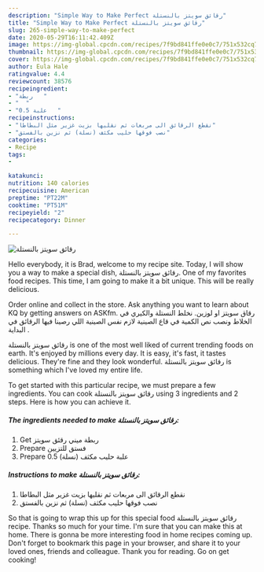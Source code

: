 ```yaml
---
description: "Simple Way to Make Perfect رقائق سويتز بالنستلة"
title: "Simple Way to Make Perfect رقائق سويتز بالنستلة"
slug: 265-simple-way-to-make-perfect
date: 2020-05-29T16:11:42.409Z
image: https://img-global.cpcdn.com/recipes/7f9bd841ffe0e0c7/751x532cq70/الصورة-الرئيسية-لوصفةرقائق-سويتز-بالنستلة.jpg
thumbnail: https://img-global.cpcdn.com/recipes/7f9bd841ffe0e0c7/751x532cq70/الصورة-الرئيسية-لوصفةرقائق-سويتز-بالنستلة.jpg
cover: https://img-global.cpcdn.com/recipes/7f9bd841ffe0e0c7/751x532cq70/الصورة-الرئيسية-لوصفةرقائق-سويتز-بالنستلة.jpg
author: Eula Hale
ratingvalue: 4.4
reviewcount: 38576
recipeingredient:
- "ربطة   "
- "  "
- "0.5 علبة   "
recipeinstructions:
- "نقطع الرقائق الى مربعات ثم نقليها بزيت غزير مثل البطاطا"
- "نصب فوقها حليب مكثف (نسلة) ثم نزين بالفستق"
categories:
- Recipe
tags:
- 

katakunci:  
nutrition: 140 calories
recipecuisine: American
preptime: "PT22M"
cooktime: "PT51M"
recipeyield: "2"
recipecategory: Dinner

---
```



![رقائق سويتز بالنستلة](https://img-global.cpcdn.com/recipes/7f9bd841ffe0e0c7/751x532cq70/الصورة-الرئيسية-لوصفةرقائق-سويتز-بالنستلة.jpg)

Hello everybody, it is Brad, welcome to my recipe site. Today, I will show you a way to make a special dish, رقائق سويتز بالنستلة. One of my favorites food recipes. This time, I am going to make it a bit unique. This will be really delicious.

Order online and collect in the store. Ask anything you want to learn about KQ by getting answers on ASKfm. رقاق سويتز او لوزين. نخلط النستلة والكيري في الخلاط ونصب نص الكمية في قاع الصينية لازم نفس الصينية اللي رصينا فيها الرقائق في البداية .

رقائق سويتز بالنستلة is one of the most well liked of current trending foods on earth. It's enjoyed by millions every day. It is easy, it's fast, it tastes delicious. They're fine and they look wonderful. رقائق سويتز بالنستلة is something which I've loved my entire life.


To get started with this particular recipe, we must prepare a few ingredients. You can cook رقائق سويتز بالنستلة using 3 ingredients and 2 steps. Here is how you can achieve it.

<!--inarticleads1-->

##### The ingredients needed to make رقائق سويتز بالنستلة:

1. Get ربطة ميني رقئق سويتز
1. Prepare  فستق للتزيين
1. Prepare 0.5 علبة حليب مكثف (نسلة)




<!--inarticleads2-->

##### Instructions to make رقائق سويتز بالنستلة:

1. نقطع الرقائق الى مربعات ثم نقليها بزيت غزير مثل البطاطا
1. نصب فوقها حليب مكثف (نسلة) ثم نزين بالفستق




So that is going to wrap this up for this special food رقائق سويتز بالنستلة recipe. Thanks so much for your time. I'm sure that you can make this at home. There is gonna be more interesting food in home recipes coming up. Don't forget to bookmark this page in your browser, and share it to your loved ones, friends and colleague. Thank you for reading. Go on get cooking!
